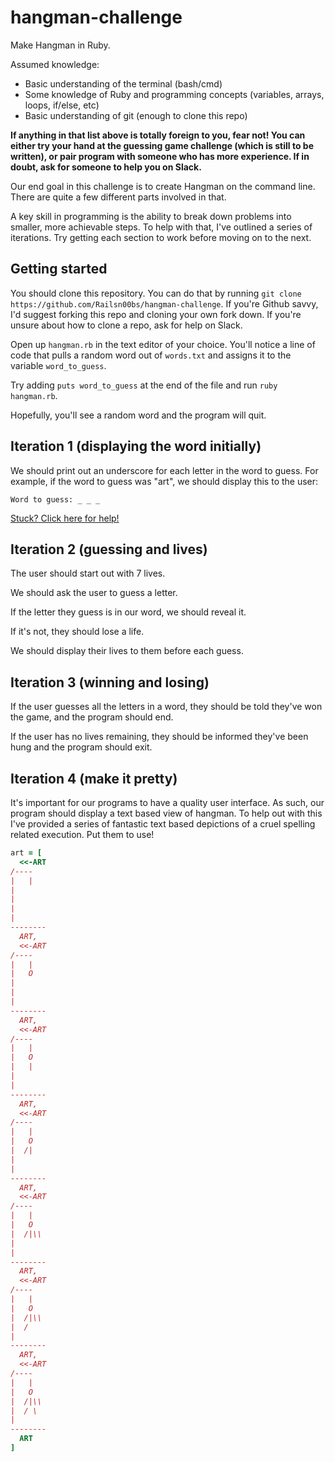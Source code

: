 # hangman-challenge
Make Hangman in Ruby.

Assumed knowledge:

  * Basic understanding of the terminal (bash/cmd)
  * Some knowledge of Ruby and programming concepts (variables, arrays, loops, if/else, etc)
  * Basic understanding of git (enough to clone this repo)

**If anything in that list above is totally foreign to you, fear not! You can either try your hand at the guessing game challenge (which is still to be written), or pair program with someone who has more experience. If in doubt, ask for someone to help you on Slack.**

Our end goal in this challenge is to create Hangman on the command line. There are quite a few different parts involved in that.

A key skill in programming is the ability to break down problems into smaller, more achievable steps. To help with that, I've outlined a series of iterations. Try getting each section to work before moving on to the next.

Getting started
------

You should clone this repository. You can do that by running `git clone https://github.com/Railsn00bs/hangman-challenge`. If you're Github savvy, I'd suggest forking this repo and cloning your own fork down. If you're unsure about how to clone a repo, ask for help on Slack.

Open up `hangman.rb` in the text editor of your choice. You'll notice a line of code that pulls a random word out of `words.txt` and assigns it to the variable `word_to_guess`.

Try adding `puts word_to_guess` at the end of the file and run `ruby hangman.rb`.

Hopefully, you'll see a random word and the program will quit.


Iteration 1 (displaying the word initially)
------

We should print out an underscore for each letter in the word to guess.  For example, if the word to guess was "art", we should display this to the user:

`Word to guess: _ _ _`

[Stuck? Click here for help!](hints.md#1)

Iteration 2 (guessing and lives)
-----

The user should start out with 7 lives.

We should ask the user to guess a letter.

If the letter they guess is in our word, we should reveal it.

If it's not, they should lose a life.

We should display their lives to them before each guess.


Iteration 3 (winning and losing)
-----

If the user guesses all the letters in a word, they should be told they've won the game, and the program should end.

If the user has no lives remaining, they should be informed they've been hung and the program should exit.

Iteration 4 (make it pretty)
-----

It's important for our programs to have a quality user interface. As such, our program should display a text based view of hangman. To help out with this I've provided a series of fantastic text based depictions of a cruel spelling related execution. Put them to use!

```ruby
art = [
  <<-ART
/----
|   |
|
|
|
|
--------
  ART,
  <<-ART
/----
|   |
|   O
|
|
|
--------
  ART,
  <<-ART
/----
|   |
|   O
|   |
|
|
--------
  ART,
  <<-ART
/----
|   |
|   O
|  /|
|
|
--------
  ART,
  <<-ART
/----
|   |
|   O
|  /|\\
|
|
--------
  ART,
  <<-ART
/----
|   |
|   O
|  /|\\
|  /
|
--------
  ART,
  <<-ART
/----
|   |
|   O
|  /|\\
|  / \
|
--------
  ART
]
```
